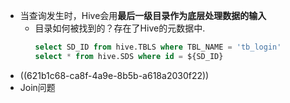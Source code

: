 - 当查询发生时，Hive会用**最后一级目录作为底层处理数据的输入**
	- 目录如何被找到的？存在了Hive的元数据中.
	  ```SQL
	  select SD_ID from hive.TBLS where TBL_NAME = 'tb_login'
	  select * from hive.SDS where id = ${SD_ID}
	  ```
- ((621b1c68-ca8f-4a9e-8b5b-a618a2030f22))
- Join问题